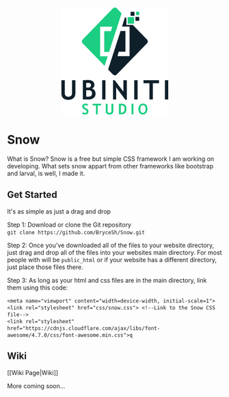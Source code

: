 <p align="center">
  <img src="/img/logo.png" alt="logo" width="250" height="250">
</p>

# Snow
What is Snow? Snow is a free but simple CSS framework I am working on developing. What sets snow appart from other frameworks like 
bootstrap and larval, is well, I made it. 

## Get Started
It's as simple as just a drag and drop

Step 1:
Download or clone the Git repository<br>
`git clone https://github.com/BryceSh/Snow.git`

Step 2:
Once you've downloaded all of the files to your website directory, just drag and drop all of the files into your websites main directory. For most people with will be `public_html` or if your website has a different directory, just place those files there.

Step 3:
As long as your html and css files are in the main directory, link them using this code:
```
<meta name="viewport" content="width=device-width, initial-scale=1">
<link rel="stylesheet" href="css/snow.css"> <!--Link to the Snow CSS file-->
<link rel="stylesheet" href="https://cdnjs.cloudflare.com/ajax/libs/font-awesome/4.7.0/css/font-awesome.min.css">q
```

## Wiki
[[Wiki Page|Wiki]]

More coming soon...
